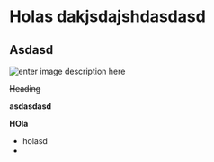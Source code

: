 


# Holas dakjsdajshdasdasd

## Asdasd

![enter image description here](https://d29v67onoz09dn.cloudfront.net/pro/v3/assets/games/truco/app.png?_=1590143350207)

~~Heading~~

**asdasdasd**

**HOla**

- holasd
- 
